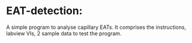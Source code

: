 # EAT-detection:
A simple program to analyse capillary EATs.
It comprises the instructions, labview VIs, 2 sample data to test the program.

